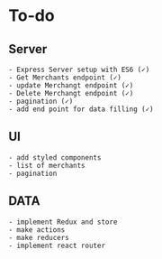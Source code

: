 # To-do

## Server

    - Express Server setup with ES6 (✓)
    - Get Merchants endpoint (✓)
    - update Merchangt endpoint (✓)
    - Delete Merchangt endpoint (✓)
    - pagination (✓)
    - add end point for data filling (✓)

## UI

    - add styled components
    - list of merchants
    - pagination

## DATA

    - implement Redux and store
    - make actions
    - make reducers
    - implement react router
